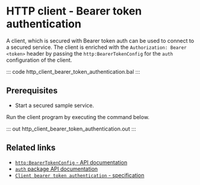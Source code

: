 # HTTP client - Bearer token authentication

A client, which is secured with Bearer token auth can be used to connect to a secured service. The client is enriched with the `Authorization: Bearer <token>` header by passing the `http:BearerTokenConfig` for the `auth` configuration of the client.

::: code http_client_bearer_token_authentication.bal :::

## Prerequisites
 - Start a secured sample service.

Run the client program by executing the command below.

::: out http_client_bearer_token_authentication.out :::

## Related links
- [`http:BearerTokenConfig` - API documentation](https://lib.ballerina.io/ballerina/http/latest/records/BearerTokenConfig)
- [`auth` package API documentation](https://lib.ballerina.io/ballerina/auth/latest/)
- [`Client bearer token authentication` - specification](https://ballerina.io/spec/http/#9116-client---bearer-token-auth)
